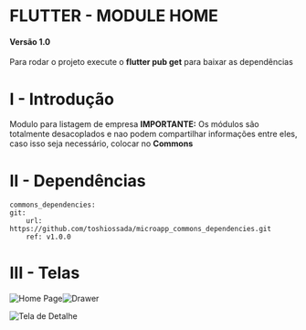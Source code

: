 
# FLUTTER - MODULE HOME

#### Versão 1.0
Para rodar o projeto execute o **flutter pub get** para baixar as dependências

# I - Introdução
Modulo para listagem de empresa
**IMPORTANTE:** Os módulos são totalmente desacoplados e nao podem compartilhar informações entre eles, caso isso seja necessário, colocar no **Commons**


# II - Dependências 

	commons_dependencies:
	git:
		url: https://github.com/toshiossada/microapp_commons_dependencies.git
		ref: v1.0.0


# III - Telas

![Home Page](https://live.staticflickr.com/65535/51145553359_8359be1f58_b.jpg)![Drawer](https://live.staticflickr.com/65535/51144773396_9f8fc919e5_b.jpg)

![Tela de Detalhe](https://live.staticflickr.com/65535/51145878610_522f4c73af_b.jpg)
